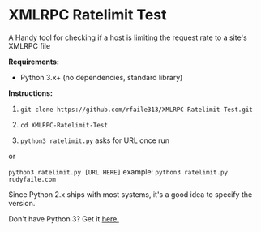 # XMLRPC Ratelimit Test
A Handy tool for checking if a host is limiting the request rate to a site's XMLRPC file

**Requirements:**
- Python 3.x+ (no dependencies, standard library)

**Instructions:**
1) `git clone https://github.com/rfaile313/XMLRPC-Ratelimit-Test.git`
2) `cd XMLRPC-Ratelimit-Test`

3) `python3 ratelimit.py` asks for URL once run

or 

`python3 ratelimit.py [URL HERE]` example: `python3 ratelimit.py rudyfaile.com`

Since Python 2.x ships with most systems, it's a good idea to specify the version.

Don't have Python 3? Get it [here.](https://realpython.com/installing-python/)